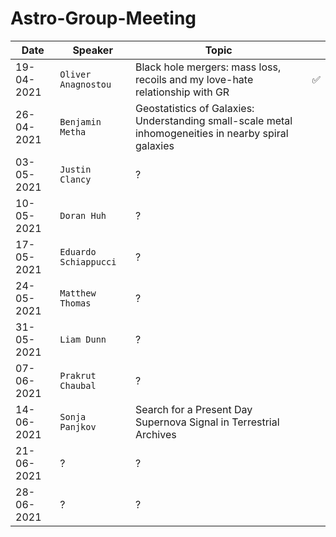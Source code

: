 # Astro-Group-Meeting

| Date| Speaker | Topic | |
| --- | --- | --- | --- |
| 19-04-2021 | `Oliver Anagnostou` | Black hole mergers: mass loss, recoils and my love-hate relationship with GR | :white_check_mark: |
| 26-04-2021 | `Benjamin Metha` | Geostatistics of Galaxies: Understanding small-scale metal inhomogeneities in nearby spiral galaxies | |
| 03-05-2021 | `Justin Clancy` | ? | |
| 10-05-2021 | `Doran Huh` | ? | |
| 17-05-2021 | `Eduardo Schiappucci` | ? | |
| 24-05-2021 | `Matthew Thomas` | ? | |
| 31-05-2021 | `Liam Dunn` | ? | |
| 07-06-2021 | `Prakrut Chaubal` | ? | |
| 14-06-2021 | `Sonja Panjkov` | Search for a Present Day Supernova Signal in Terrestrial Archives | |
| 21-06-2021 | ? | ? | |
| 28-06-2021 | ? | ? | |
